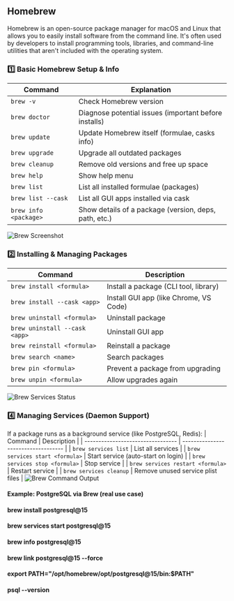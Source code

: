 
## Homebrew

Homebrew is an open-source package manager for macOS and Linux that allows you to easily install software from the command line. It's often used by developers to install programming tools, libraries, and command-line utilities that aren't included with the operating system.


### 1️⃣ Basic Homebrew Setup & Info
| Command               | Explanation                                           |
| --------------------- | ----------------------------------------------------- |
| `brew -v`             | Check Homebrew version                                |
| `brew doctor`         | Diagnose potential issues (important before installs) |
| `brew update`         | Update Homebrew itself (formulae, casks info)         |
| `brew upgrade`        | Upgrade all outdated packages                         |
| `brew cleanup`        | Remove old versions and free up space                 |
| `brew help`           | Show help menu                                        |
| `brew list`           | List all installed formulae (packages)                |
| `brew list --cask`    | List all GUI apps installed via cask                  |
| `brew info <package>` | Show details of a package (version, deps, path, etc.) |


![Brew Screenshot](https://raw.githubusercontent.com/nittratan/brew/master/Screenshot%202025-10-25%20at%208.17.51%E2%80%AFAM.png)

### 2️⃣ Installing & Managing Packages    
| Command                       | Description                            |
| ----------------------------- | -------------------------------------- |
| `brew install <formula>`      | Install a package (CLI tool, library)  |
| `brew install --cask <app>`   | Install GUI app (like Chrome, VS Code) |
| `brew uninstall <formula>`    | Uninstall package                      |
| `brew uninstall --cask <app>` | Uninstall GUI app                      |
| `brew reinstall <formula>`    | Reinstall a package                    |
| `brew search <name>`          | Search packages                        |
| `brew pin <formula>`          | Prevent a package from upgrading       |
| `brew unpin <formula>`        | Allow upgrades again                   |

![Brew Services Status](https://raw.githubusercontent.com/nittratan/brew/master/Screenshot%202025-10-25%20at%208.38.51%E2%80%AFAM.png)

### 4️⃣ Managing Services (Daemon Support)
If a package runs as a background service (like PostgreSQL, Redis):
| Command                           | Description                         |
| --------------------------------- | ----------------------------------- |
| `brew services list`              | List all services                   |
| `brew services start <formula>`   | Start service (auto-start on login) |
| `brew services stop <formula>`    | Stop service                        |
| `brew services restart <formula>` | Restart service                     |
| `brew services cleanup`           | Remove unused service plist files   |
![Brew Command Output](https://raw.githubusercontent.com/nittratan/brew/master/Screenshot%202025-10-26%20at%207.53.58%E2%80%AFAM.png)

#### Example: PostgreSQL via Brew (real use case)
#### brew install postgresql@15
#### brew services start postgresql@15
#### brew info postgresql@15
#### brew link postgresql@15 --force
#### export PATH="/opt/homebrew/opt/postgresql@15/bin:$PATH"
#### psql --version






